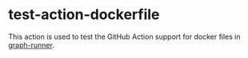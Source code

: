 # test-action-dockerfile

This action is used to test the GitHub Action support for docker files in [graph-runner](https://github.com/actionforge/graph-runner/).
